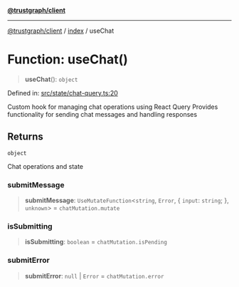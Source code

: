[**@trustgraph/client**](../../README.md)

***

[@trustgraph/client](../../README.md) / [index](../README.md) / useChat

# Function: useChat()

> **useChat**(): `object`

Defined in: [src/state/chat-query.ts:20](https://github.com/trustgraph-ai/trustgraph-ts-client/blob/24d0d0886a310c1fecf9e6fc95cd3a24cf32c92e/src/state/chat-query.ts#L20)

Custom hook for managing chat operations using React Query
Provides functionality for sending chat messages and handling responses

## Returns

`object`

Chat operations and state

### submitMessage

> **submitMessage**: `UseMutateFunction`\<`string`, `Error`, \{ `input`: `string`; \}, `unknown`\> = `chatMutation.mutate`

### isSubmitting

> **isSubmitting**: `boolean` = `chatMutation.isPending`

### submitError

> **submitError**: `null` \| `Error` = `chatMutation.error`
